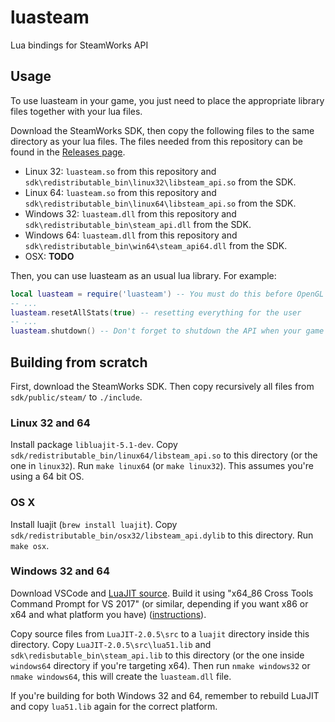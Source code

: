 # luasteam

Lua bindings for SteamWorks API

## Usage

To use luasteam in your game, you just need to place the appropriate library files together with your lua files.

Download the SteamWorks SDK, then copy the following files to the same directory as your lua files. The files needed from this repository can be found in the [Releases page](https://github.com/uspgamedev/luasteam/releases).
- Linux 32: `luasteam.so` from this repository and `sdk\redistributable_bin\linux32\libsteam_api.so` from the SDK.
- Linux 64: `luasteam.so` from this repository and `sdk\redistributable_bin\linux64\libsteam_api.so` from the SDK.
- Windows 32: `luasteam.dll` from this repository and `sdk\redistributable_bin\steam_api.dll` from the SDK.
- Windows 64: `luasteam.dll` from this repository and `sdk\redistributable_bin\win64\steam_api64.dll` from the SDK.
- OSX: **TODO**

Then, you can use luasteam as an usual lua library. For example:

```lua
local luasteam = require('luasteam') -- You must do this before OpenGL is loaded!
-- ...
luasteam.resetAllStats(true) -- resetting everything for the user
-- ...
luasteam.shutdown() -- Don't forget to shutdown the API when your game is closed
```

## Building from scratch

First, download the SteamWorks SDK. Then copy recursively all files from `sdk/public/steam/` to `./include`.

### Linux 32 and 64

Install package `libluajit-5.1-dev`. Copy `sdk/redistributable_bin/linux64/libsteam_api.so` to this directory (or the one in `linux32`). Run `make linux64` (or `make linux32`). This assumes you're using a 64 bit OS.

### OS X

Install luajit (`brew install luajit`). Copy `sdk/redistributable_bin/osx32/libsteam_api.dylib` to this directory. Run `make osx`.

### Windows 32 and 64

Download VSCode and [LuaJIT source](http://luajit.org/download.html). Build it using "x64\_86 Cross Tools Command Prompt for VS 2017" (or similar, depending if you want x86 or x64 and what platform you have) ([instructions](http://luajit.org/install.html#windows)).

Copy source files from `LuaJIT-2.0.5\src` to a `luajit` directory inside this directory. Copy `LuaJIT-2.0.5\src\lua51.lib` and `sdk\redisbutable_bin\steam_api.lib` to this directory (or the one inside `windows64` directory if you're targeting x64). Then run `nmake windows32` or `nmake windows64`, this will create the `luasteam.dll` file.

If you're building for both Windows 32 and 64, remember to rebuild LuaJIT and copy `lua51.lib` again for the correct platform.
